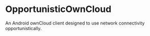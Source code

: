 OpportunisticOwnCloud
=====================

An Android ownCloud client designed to use network connectivity opportunistically.
